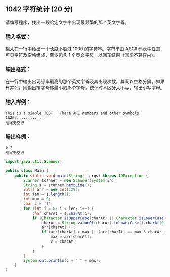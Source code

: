 ## 1042 字符统计 (20 分)

请编写程序，找出一段给定文字中出现最频繁的那个英文字母。

### 输入格式：

输入在一行中给出一个长度不超过 1000 的字符串。字符串由 ASCII 码表中任意可见字符及空格组成，至少包含 1 个英文字母，以回车结束（回车不算在内）。

### 输出格式：

在一行中输出出现频率最高的那个英文字母及其出现次数，其间以空格分隔。如果有并列，则输出按字母序最小的那个字母。统计时不区分大小写，输出小写字母。

### 输入样例：

```in
This is a simple TEST.  There ARE numbers and other symbols 1&2&3...........
结尾无空行
```

### 输出样例：

```out
e 7
结尾无空行
```



```java
import java.util.Scanner;

public class Main {
    public static void main(String[] args) throws IOException {
        Scanner scanner = new Scanner(System.in);
        String s = scanner.nextLine();
        int[] arr = new int[128];
        int len = s.length();
        int max = 0;
        char c = '}';
        for (int i = 0; i < len; i++) {
            char charAt = s.charAt(i);
            if (Character.isUpperCase(charAt) || Character.isLowerCase(charAt)){//判断是否是英文字母
                charAt = String.valueOf(charAt).toLowerCase().charAt(0);//转换为小写字母
                arr[charAt] ++;
                if (arr[charAt] > max || (arr[charAt] == max & charAt < c)){
                    max = arr[charAt];
                    c = charAt;
                }
            }
        }
        System.out.println(c + " " + max);
    }
}
```

